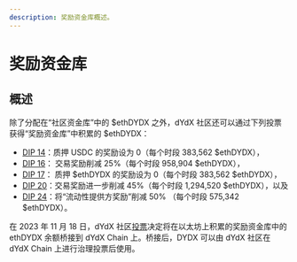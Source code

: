 ```yaml
---
description: 奖励资金库概述。
---
```


# 奖励资金库

## 概述

除了分配在“社区资金库”中的 $ethDYDX 之外，dYdX 社区还可以通过下列投票获得“奖励资金库”中积累的 $ethDYDX：

* [DIP 14](https://dydx.community/dashboard/proposal/7)：质押 USDC 的奖励设为 0（每个时段 383,562 $ethDYDX），
* [DIP 16](https://dydx.community/dashboard/proposal/8)： 交易奖励削减 25%（每个时段 958,904 $ethDYDX），
* [DIP 17](https://dydx.community/dashboard/proposal/9)： 质押 $ethDYDX 的奖励设为 0（每个时段 383,562 $ethDYDX），
* [DIP 20](https://dydx.community/dashboard/proposal/11)：交易奖励进一步削减 45%（每个时段 1,294,520 $ethDYDX），以及
* [DIP 24](https://github.com/dydxfoundation/dip/blob/master/content/dips/DIP-24.md)：将“流动性提供方奖励”削减 50% （每个时段 575,342 $ethDYDX）。

在 2023 年 11 月 18 日，dYdX 社区[投票](https://dydx.community/dashboard/proposal/16)决定将在以太坊上积累的奖励资金库中的 ethDYDX 余额桥接到 dYdX Chain 上。桥接后，DYDX 可以由 dYdX 社区在 dYdX Chain 上进行治理投票后使用。

##

